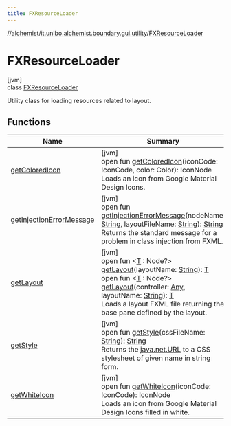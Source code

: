 ```yaml
---
title: FXResourceLoader
---
```

//[alchemist](../../../index.html)/[it.unibo.alchemist.boundary.gui.utility](../index.html)/[FXResourceLoader](index.html)



# FXResourceLoader



[jvm]\
class [FXResourceLoader](index.html)

Utility class for loading resources related to layout.



## Functions


| Name | Summary |
|---|---|
| [getColoredIcon](get-colored-icon.html) | [jvm]<br>open fun [getColoredIcon](get-colored-icon.html)(iconCode: IconCode, color: Color): IconNode<br>Loads an icon from Google Material Design Icons. |
| [getInjectionErrorMessage](get-injection-error-message.html) | [jvm]<br>open fun [getInjectionErrorMessage](get-injection-error-message.html)(nodeName: [String](https://docs.oracle.com/javase/8/docs/api/java/lang/String.html), layoutFileName: [String](https://docs.oracle.com/javase/8/docs/api/java/lang/String.html)): [String](https://docs.oracle.com/javase/8/docs/api/java/lang/String.html)<br>Returns the standard message for a problem in class injection from FXML. |
| [getLayout](get-layout.html) | [jvm]<br>open fun <[T](get-layout.html) : Node?> [getLayout](get-layout.html)(layoutName: [String](https://docs.oracle.com/javase/8/docs/api/java/lang/String.html)): [T](../../it.unibo.alchemist.boundary.monitor/-f-x-step-monitor/index.html)<br>open fun <[T](get-layout.html) : Node?> [getLayout](get-layout.html)(controller: [Any](https://kotlinlang.org/api/latest/jvm/stdlib/kotlin/-any/index.html), layoutName: [String](https://docs.oracle.com/javase/8/docs/api/java/lang/String.html)): [T](../../it.unibo.alchemist.boundary.monitor/-f-x-step-monitor/index.html)<br>Loads a layout FXML file returning the base pane defined by the layout. |
| [getStyle](get-style.html) | [jvm]<br>open fun [getStyle](get-style.html)(cssFileName: [String](https://docs.oracle.com/javase/8/docs/api/java/lang/String.html)): [String](https://docs.oracle.com/javase/8/docs/api/java/lang/String.html)<br>Returns the [java.net.URL](https://docs.oracle.com/javase/8/docs/api/java/net/URL.html) to a CSS stylesheet of given name in string form. |
| [getWhiteIcon](get-white-icon.html) | [jvm]<br>open fun [getWhiteIcon](get-white-icon.html)(iconCode: IconCode): IconNode<br>Loads an icon from Google Material Design Icons filled in white. |

